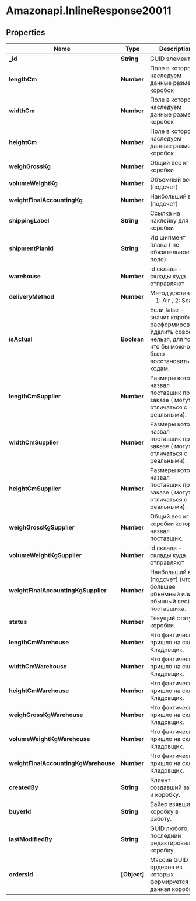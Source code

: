 # Amazonapi.InlineResponse20011

## Properties

Name | Type | Description | Notes
------------ | ------------- | ------------- | -------------
**_id** | **String** | GUID элемента | [optional] 
**lengthCm** | **Number** | Поле в которое наследуем данные размеров коробок | [optional] 
**widthCm** | **Number** | Поле в которое наследуем данные размеров коробок | [optional] 
**heightCm** | **Number** | Поле в которое наследуем данные размеров коробок | [optional] 
**weighGrossKg** | **Number** | Общий вес кг коробки | [optional] 
**volumeWeightKg** | **Number** | Объемный вес (подсчет) | [optional] 
**weightFinalAccountingKg** | **Number** | Наибольший вес (подсчет) | [optional] 
**shippingLabel** | **String** | Ссылка на наклейку для коробки | [optional] 
**shipmentPlanId** | **String** | Ид шипмент плана ( не обязательное поле) | [optional] 
**warehouse** | **Number** | id склада - склады куда отправляют  | [optional] 
**deliveryMethod** | **Number** | Метод доставки - 1: Air , 2: Sea | [optional] 
**isActual** | **Boolean** | Если false - значит коробку расформировали. Удалить совсем нельзя, для того что бы можно было восстановить по кодам. | [optional] 
**lengthCmSupplier** | **Number** | Размеры которые назвал поставщик при заказе ( могут отличаться с реальными). | [optional] 
**widthCmSupplier** | **Number** | Размеры которые назвал поставщик при заказе ( могут отличаться с реальными). | [optional] 
**heightCmSupplier** | **Number** | Размеры которые назвал поставщик при заказе ( могут отличаться с реальными). | [optional] 
**weighGrossKgSupplier** | **Number** | Общий вес кг коробки который назвал поставщик. | [optional] 
**volumeWeightKgSupplier** | **Number** | id склада - склады куда отправляют  | [optional] 
**weightFinalAccountingKgSupplier** | **Number** | Наибольший вес (подсчет) (что большее объемный или обычный вес) у поставщика. | [optional] 
**status** | **Number** | Текущий статус коробки. | [optional] 
**lengthCmWarehouse** | **Number** | Что фактически пришло на склад. Кладовщик. | [optional] 
**widthCmWarehouse** | **Number** | Что фактически пришло на склад. Кладовщик. | [optional] 
**heightCmWarehouse** | **Number** | Что фактически пришло на склад. Кладовщик. | [optional] 
**weighGrossKgWarehouse** | **Number** | Что фактически пришло на склад. Кладовщик. | [optional] 
**volumeWeightKgWarehouse** | **Number** | Что фактически пришло на склад. Кладовщик. | [optional] 
**weightFinalAccountingKgWarehouse** | **Number** | Что фактически пришло на склад. Кладовщик. | [optional] 
**createdBy** | **String** | Клиент создавший заказ и коробку. | [optional] 
**buyerId** | **String** | Байер взявший коробку в работу. | [optional] 
**lastModifiedBy** | **String** | GUID любого, кто последний редактировал коробку. | [optional] 
**ordersId** | **[Object]** | Массив GUID ордеров из которых формируется данная коробка. | [optional] 


